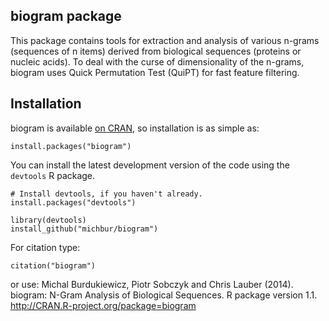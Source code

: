 biogram package
------------

This package contains tools for extraction and analysis of various
n-grams (sequences of n items) derived from biological sequences (proteins
or nucleic acids). To deal with the curse of dimensionality of the n-grams,
biogram uses Quick Permutation Test (QuiPT) for fast feature filtering.

Installation
------------

biogram is available [on CRAN](http://cran.r-project.org/web/packages/biogram/), so installation is as simple as:

```
install.packages("biogram")
```

You can install the latest development version of the code using the `devtools` R package.

```
# Install devtools, if you haven't already.
install.packages("devtools")

library(devtools)
install_github("michbur/biogram")
```

For citation type:

```
citation("biogram")
```

or use:
Michal Burdukiewicz, Piotr Sobczyk and Chris Lauber (2014). biogram: N-Gram Analysis of Biological Sequences. R package version 1.1. http://CRAN.R-project.org/package=biogram
